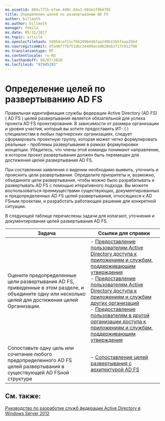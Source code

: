 ```yaml
---
ms.assetid: 604c771b-efae-4d0c-84a1-693e1f96d705
title: Определение целей по развертыванию AD FS
author: billmath
ms.author: billmath
manager: femila
ms.date: 05/31/2017
ms.topic: article
ms.openlocfilehash: 54054caf11cf66249b4d07aa249b11b5feaa25bd
ms.sourcegitcommit: dfa48f77b751dbc34409aced628eb2f17c912f08
ms.translationtype: MT
ms.contentlocale: ru-RU
ms.lasthandoff: 08/07/2020
ms.locfileid: "87945293"
---
```

# <a name="identifying-your-ad-fs-deployment-goals"></a>Определение целей по развертыванию AD FS

Правильная идентификация службы федерации Active Directory (AD FS) \( AD FS \) целей развертывания является обязательной для успеха проекта AD FS проектирования. В зависимости от размера организации и уровня участия, который вы хотите предоставить ИТ- \( \) специалистам в любых партнерских организациях, следует сформировать проектную группу, которая может четко формулировать реальные \- проблемы развертывания в рамках формулировки концепции. Убедитесь, что члены этой команды понимают направление, в котором проект развертывания должен быть перемещен для достижения целей развертывания AD FS.

При составлении заявления о видении необходимо выявить, уточнить и прояснить цели развертывания. Определите приоритеты и, возможно, объедините цели развертывания, чтобы можно было разрабатывать и развертывать AD FS с помощью итеративного подхода. Вы можете воспользоваться преимуществами существующих, документированных и предопределенных AD FS целей развертывания, относящихся к AD FSным проектам, и разработать работающее решение для конкретной ситуации.

В следующей таблице перечислены задачи для излагают, уточнения и документирования целей развертывания AD FS.

|Задача|Ссылки для справки|
|--------|-------------------|
|Оцените предопределенные цели развертывания AD FS, приведенные в этом разделе, и объедините одну или несколько целей для достижения целей Организации.|-   [Предоставление пользователям Active Directory доступа к приложениям и службам, поддерживающим утверждения](Provide-Your-Active-Directory-Users-Access-to-Your-Claims-Aware-Applications-and-Services.md)<br />-   [Предоставление пользователям Active Directory доступа к приложениям и службам других организаций](Provide-Your-Active-Directory-Users-Access-to-the-Applications-and-Services-of-Other-Organizations.md)<br />-   [Предоставление пользователям в другой организации доступа к приложениям и службам, поддерживающим утверждения](Provide-Users-in-Another-Organization-Access-to-Your-Claims-Aware-Applications-and-Services.md)|
|Сопоставьте одну цель или сочетание любого предопределенного AD FS целей развертывания в существующей AD FSной структуре|-   [Сопоставление целей развертывания с архитектурой AD FS](Mapping-Your-Deployment-Goals-to-an-AD-FS-Design.md)|

## <a name="see-also"></a>См. также:
[Руководство по разработке служб федерации Active Directory в Windows Server 2012](AD-FS-Design-Guide-in-Windows-Server-2012.md)

